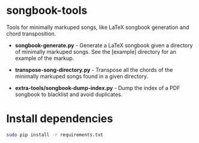 songbook-tools
==============

Tools for minimally markuped songs, like LaTeX songbook generation and chord transposition.

- **songbook-generate.py** - Generate a LaTeX songbook given a directory of minimally markuped songs. See the [example] directory for an example of the markup.

- **transpose-song-directory.py** - Transpose all the chords of the minimally markuped songs found in a given directory.

- **extra-tools/songbook-dump-index.py** - Dump the index of a PDF songbook to blacklist and avoid duplicates.

# Install dependencies

```bash
sudo pip install -r requirements.txt
```
